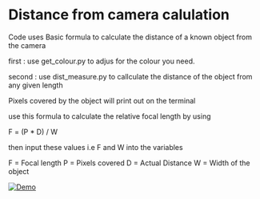 # Distance from camera calulation


Code uses Basic formula to calculate the distance of a known object from the camera

first : use get_colour.py to adjus for the colour you need.

second : use dist_measure.py to callculate the distance of the object from any given length

  Pixels covered by the object will print out on the terminal
  
  use this formula to calculate the relative focal length by using
  
  F = (P * D) / W
  
  then input these values i.e F and W into the variables
  
  F = Focal length
  P = Pixels covered
  D = Actual Distance
  W = Width of the object


[![Demo](doc/SC2_youtube.PNG)](https://www.youtube.com/watch?v=NcJRb40dYc4 "Demo Video - Click to Watch!")
